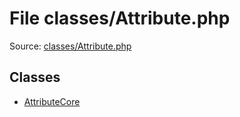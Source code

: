 File classes/Attribute.php
=========

Source: [classes/Attribute.php](https://github.com/PrestaShop/PrestaShop/blob/1.5.3.1/classes/Attribute.php)


Classes
-------

* [AttributeCore](class.AttributeCore.md)

